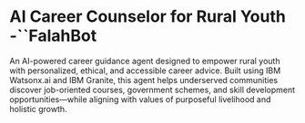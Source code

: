 # AI Career Counselor for Rural Youth -``FalahBot
An AI-powered career guidance agent designed to empower rural youth with personalized, ethical, and accessible career advice. Built using IBM Watsonx.ai and IBM Granite, this agent helps underserved communities discover job-oriented courses, government schemes, and skill development opportunities—while aligning with values of purposeful livelihood and holistic growth.
